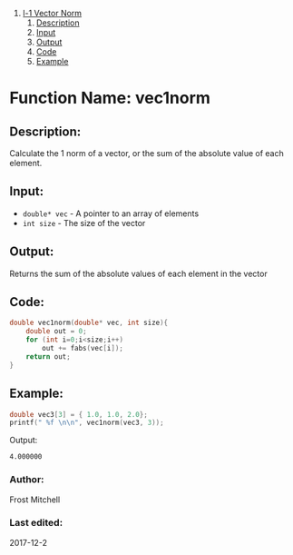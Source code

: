 1. [l-1 Vector Norm](#function-name-vec1norm)
    1. [Description](#description)
    2. [Input](#input)
    3. [Output](#output)
    4. [Code](#code)
    5. [Example](#example)

# Function Name: vec1norm

## Description: 
Calculate the 1 norm of a vector, or the sum of the absolute value of each element.

## Input:
*  `double* vec` - A pointer to an array of elements  
*  `int size` - The size of the vector  

## Output:
Returns the sum of the absolute values of each element in the vector

## Code:
```c
double vec1norm(double* vec, int size){
    double out = 0;
    for (int i=0;i<size;i++)
        out += fabs(vec[i]);
    return out;
}
```

## Example:
```c
double vec3[3] = { 1.0, 1.0, 2.0};
printf(" %f \n\n", vec1norm(vec3, 3));
```
Output:
```
4.000000 
```


### Author: 
Frost Mitchell

### Last edited:
2017-12-2
